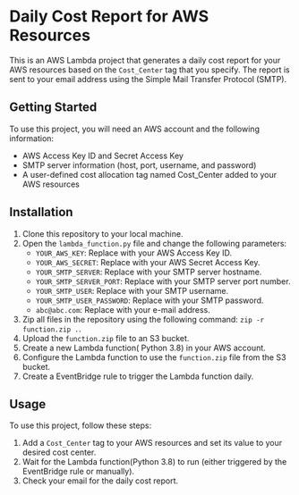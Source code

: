# Daily Cost Report for AWS Resources

This is an AWS Lambda project that generates a daily cost report for your AWS resources based on the `Cost_Center` tag that you specify. The report is sent to your email address using the Simple Mail Transfer Protocol (SMTP).

## Getting Started

To use this project, you will need an AWS account and the following information:

- AWS Access Key ID and Secret Access Key
- SMTP server information (host, port, username, and password)
- A user-defined cost allocation tag named Cost_Center added to your AWS resources


## Installation

1. Clone this repository to your local machine.
2. Open the `lambda_function.py` file and change the following parameters:
   - `YOUR_AWS_KEY`: Replace with your AWS Access Key ID.
   - `YOUR_AWS_SECRET`: Replace with your AWS Secret Access Key.
   - `YOUR_SMTP_SERVER`: Replace with your SMTP server hostname.
   - `YOUR_SMTP_SERVER_PORT`: Replace with your SMTP server port number.
   - `YOUR_SMTP_USER`: Replace with your SMTP username.
   - `YOUR_SMTP_USER_PASSWORD`: Replace with your SMTP password.
   - `abc@abc.com`: Replace with your e-mail address.
3. Zip all files in the repository using the following command: `zip -r function.zip .`.
4. Upload the `function.zip` file to an S3 bucket.
5. Create a new Lambda function( Python 3.8) in your AWS account.
6. Configure the Lambda function to use the `function.zip` file from the S3 bucket.
7. Create a EventBridge rule to trigger the Lambda function daily.

## Usage

To use this project, follow these steps:

1. Add a `Cost_Center` tag to your AWS resources and set its value to your desired cost center.
2. Wait for the Lambda function(Python 3.8) to run (either triggered by the EventBridge rule or manually).
3. Check your email for the daily cost report.
